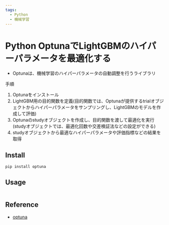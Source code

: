 ```yaml
---
tags:
  - Python
  - 機械学習
---
```


# Python OptunaでLightGBMのハイパーパラメータを最適化する

- Optunaは、機械学習のハイパーパラメータの自動調整を行うライブラリ

手順

1. Optunaをインストール
2. LightGBM用の目的関数を定義(目的関数では、Optunaが提供するtrialオブジェクトからハイパーパラメータをサンプリングし、LightGBMのモデルを作成して評価)
3. Optunaのstudyオブジェクトを作成し、目的関数を渡して最適化を実行(studyオブジェクトでは、最適化回数や交差検証法などの設定ができる)
4. studyオブジェクトから最適なハイパーパラメータや評価指標などの結果を取得

## Install

```
pip install optuna
```

## Usage

```py
```

## Reference
- [optuna](https://optuna.org/)
